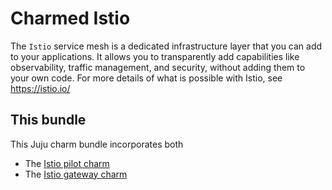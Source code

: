 # Charmed Istio

The `Istio` service mesh is a dedicated infrastructure layer that you can add to your
applications. It allows you to transparently add capabilities like observability,
traffic management, and security, without adding them to your own code.
For more details of what is possible with Istio, see https://istio.io/

## This bundle

This Juju charm bundle incorporates both

 - The [Istio pilot charm](https://charmhub.io/istio-pilot)
 - The [Istio gateway charm](https://charmhub.io/istio-gateway)
